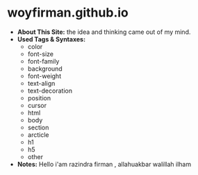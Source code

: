 # woyfirman.github.io
* **About This Site:**
   the idea and thinking came out of my mind.
* **Used Tags & Syntaxes:**
  * color
  * font-size
  * font-family
  * background
  * font-weight
  * text-align
  * text-decoration
  * position
  * cursor
  * html
  * body
  * section
  * arcticle
  * h1
  * h5
  * other
* **Notes:** 
Hello i'am razindra firman , allahuakbar walillah ilham
